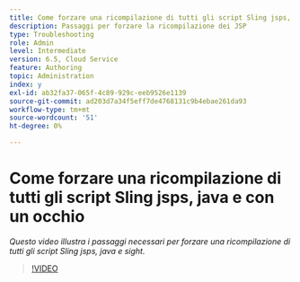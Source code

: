 ```yaml
---
title: Come forzare una ricompilazione di tutti gli script Sling jsps, java e con un occhio
description: Passaggi per forzare la ricompilazione dei JSP
type: Troubleshooting
role: Admin
level: Intermediate
version: 6.5, Cloud Service
feature: Authoring
topic: Administration
index: y
exl-id: ab32fa37-065f-4c89-929c-eeb9526e1139
source-git-commit: ad203d7a34f5eff7de4768131c9b4ebae261da93
workflow-type: tm+mt
source-wordcount: '51'
ht-degree: 0%

---
```


# Come forzare una ricompilazione di tutti gli script Sling jsps, java e con un occhio

*Questo video illustra i passaggi necessari per forzare una ricompilazione di tutti gli script Sling jsps, java e sight.*

>[!VIDEO](https://video.tv.adobe.com/v/335464?quality=9&learn=on)
